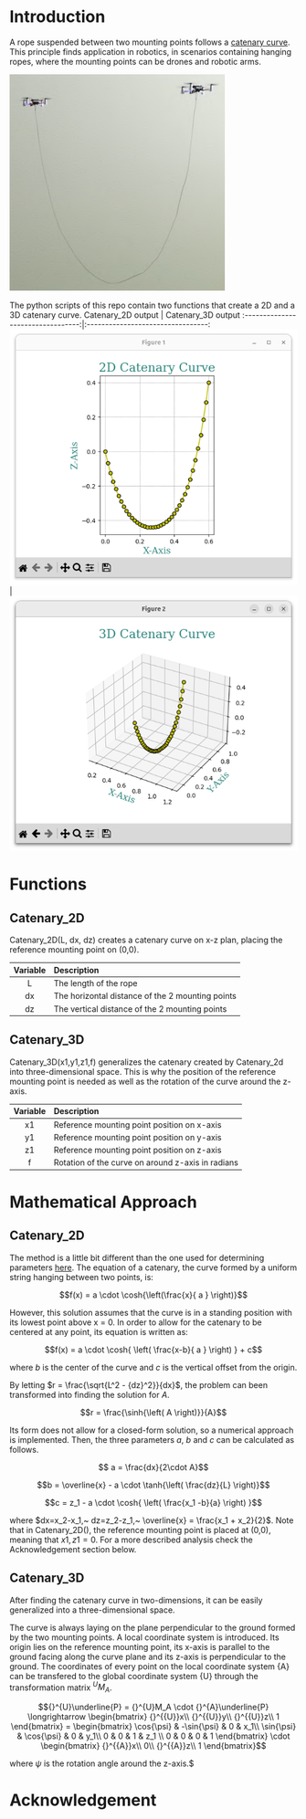 # Introduction
A rope suspended between two mounting points follows a [catenary curve](https://en.wikipedia.org/wiki/Catenary). This principle finds application in robotics, in scenarios containing hanging ropes, where the mounting points can be drones and robotic arms.

![](Images/HangingRopeFromSwarm.png)

The python scripts of this repo contain two functions that create a 2D and a 3D catenary curve.
Catenary_2D output | Catenary_3D output
:---------------------------------:|:---------------------------------:
![](Images/Catenary2D_example.png) | ![](Images/Catenary3D_example.png)

# Functions
## Catenary_2D
Catenary_2D(L, dx, dz) creates a catenary curve on x-z plan, placing the reference mounting point on (0,0).

| Variable | Description |
| :---: | :--- |
| L | The length of the rope |
| dx | The horizontal distance of the 2 mounting points |
| dz | The vertical distance of the 2 mounting points |

## Catenary_3D
Catenary_3D(x1,y1,z1,f) generalizes the catenary created by Catenary_2d into three-dimensional space. This is why the position of the reference mounting point is needed as well as the rotation of the curve around the z-axis.

| Variable | Description |
| :---: | :--- |
| x1 | Reference mounting point position on x-axis |
| y1 | Reference mounting point position on y-axis |
| z1 | Reference mounting point position on z-axis |
| f | Rotation of the curve on around z-axis in radians |


# Mathematical Approach
## Catenary_2D
The method is a little bit different than the one used for determining parameters [here](https://en.wikipedia.org/wiki/Catenary#Determining_parameters). The equation of a catenary, the curve formed by a uniform string hanging between two points, is:

$$f(x) =  a  \cdot \cosh{\left(\frac{x}{ a } \right)}$$

However, this solution assumes that the curve is in a standing position with its lowest point above x = 0.
In order to allow for the catenary to be centered at any point, its equation is written as:

$$f(x) =  a  \cdot \cosh{ \left( \frac{x-b}{ a } \right) } + c$$

where $b$ is the center of the curve and $c$ is the vertical offset from the origin.

By letting $r = \frac{\sqrt{L^2 - {dz}^2}}{dx}$, the problem can been transformed into finding the solution for $A$.

$$r = \frac{\sinh{\left( A \right)}}{A}$$

Its form does not allow for a closed-form solution, so a numerical approach is implemented. Then, the three parameters $a$, $b$ and $c$ can be calculated as follows.

$$ a  = \frac{dx}{2\cdot A}$$

$$b = \overline{x} -  a  \cdot \tanh{\left( \frac{dz}{L} \right)}$$

$$c = z_1 -  a  \cdot \cosh{ \left( \frac{x_1 -b}{a} \right) }$$

where $dx=x_2-x_1,~ dz=z_2-z_1,~ \overline{x} = \frac{x_1 + x_2}{2}$. Note that in Catenary_2D(), the reference mounting point is placed at (0,0), meaning that $x1,z1 = 0$. For a more described analysis check the Acknowledgement section below.


## Catenary_3D
After finding the catenary curve in two-dimensions, it can be easily generalized into a three-dimensional space. 

The curve is always laying on the plane perpendicular to the ground formed by the two mounting points. A local coordinate system is introduced. Its origin lies on the reference mounting point, its x-axis is parallel to the ground facing along the curve plane and its z-axis is perpendicular to the ground. The coordinates of every point on the local coordinate system {A} can be transfered to the global coordinate system {U} through the transformation matrix ${}^{U}M_A$.


```math
{}^{U}\underline{P} = {}^{U}M_A \cdot {}^{A}\underline{P}
\longrightarrow
\begin{bmatrix}
{}^{{U}}x\\
{}^{{U}}y\\
{}^{{U}}z\\
1
\end{bmatrix}
=
\begin{bmatrix}
\cos{\psi} & -\sin{\psi} & 0 & x_1\\
\sin{\psi} & \cos{\psi} & 0 & y_1\\
0 & 0 & 1 & z_1 \\
0 & 0 & 0 & 1
\end{bmatrix}
\cdot
\begin{bmatrix}
{}^{{A}}x\\
0\\
{}^{{A}}z\\
1
\end{bmatrix}
```
where $\psi$ is the rotation angle around the z-axis.$
# Acknowledgement

